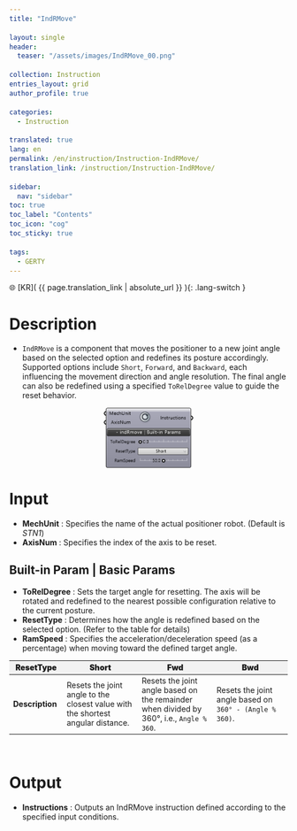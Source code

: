 ```yaml
---
title: "IndRMove"

layout: single
header:
  teaser: "/assets/images/IndRMove_00.png"

collection: Instruction
entries_layout: grid
author_profile: true

categories:
  - Instruction

translated: true
lang: en
permalink: /en/instruction/Instruction-IndRMove/
translation_link: /instruction/Instruction-IndRMove/

sidebar:
  nav: "sidebar"
toc: true
toc_label: "Contents"
toc_icon: "cog"
toc_sticky: true

tags: 
  - GERTY
---
```


🌐 [KR]( {{ page.translation_link | absolute_url }} ){: .lang-switch }

# Description

* `IndRMove` is a component that moves the positioner to a new joint angle based on the selected option and redefines its posture accordingly.
Supported options include `Short`, `Forward`, and `Backward`, each influencing the movement direction and angle resolution.
The final angle can also be redefined using a specified `ToRelDegree` value to guide the reset behavior.

<p align="center">  <img src="/assets/images/IndRMove_00.png" align="center" width="32%"></p>

# Input

* **MechUnit** : Specifies the name of the actual positioner robot. (Default is *STN1*)
* **AxisNum** : Specifies the index of the axis to be reset.

## Built-in Param | Basic Params

* **ToRelDegree** : Sets the target angle for resetting. The axis will be rotated and redefined to the nearest possible configuration relative to the current posture.
* **ResetType** : Determines how the angle is redefined based on the selected option. (Refer to the table for details)
* **RamSpeed** : Specifies the acceleration/deceleration speed (as a percentage) when moving toward the defined target angle.

<p align="center">
<table style="border-collapse: collapse: width: 51 %; height: 150x;" border="0.5" data-ke-style="sytle4">
  <thead style="background-color: #F2F2F2; font-weight: bold; text-align: center;">
    <tr>
      <th style="width: 10%; height: 15px; text-align: center; font-weight: bolder;">ResetType</th>
      <th style="width: 25%; height: 15px; text-align: center; font-weight: bolder;">Short</th>
      <th style="width: 25%; height: 15x; text-align: center; font-weight: bolder;">Fwd</th>
      <th style="width: 25%; height: 15px; text-align: center; font-weight: bolder;">Bwd</th>
    </tr>
  </thead>
  <tbody>
    <tr>
      <td><strong>Description</strong></td>
      <td style="width: 25%; height: 15px;">Resets the joint angle to the closest value with the shortest angular distance.</td>
      <td style="width: 25%; height: 15px;">Resets the joint angle based on the remainder when divided by 360°, i.e., <code>Angle % 360</code>.</td>
      <td style="width: 25%; height: 15px;">Resets the joint angle based on <code>360° - (Angle % 360)</code>.</td>
    </tr>
  </tbody>
</table>
</p>
<br>

# Output

* **Instructions** : Outputs an IndRMove instruction defined according to the specified input conditions.